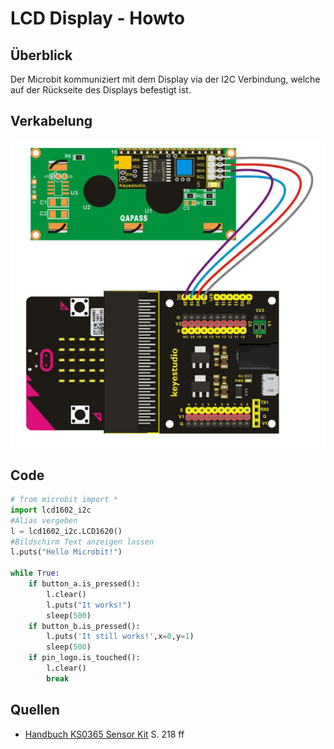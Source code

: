 # LCD Display - Howto

## Überblick
Der Microbit kommuniziert mit dem Display via der I2C Verbindung, welche auf der Rückseite des Displays befestigt ist. 

## Verkabelung 

![](../../internal/img/wired/lcd-display.png)

## Code

```python 
# from microbit import *
import lcd1602_i2c
#Alias vergeben
l = lcd1602_i2c.LCD1620()
#Bildschirm Text anzeigen lassen
l.puts("Hello Microbit!")

while True:
    if button_a.is_pressed():
        l.clear()
        l.puts("It works!")
        sleep(500)
    if button_b.is_pressed():
        l.puts('It still works!',x=0,y=1)
        sleep(500)
    if pin_logo.is_touched():
        l.clear()
        break
```

## Quellen 

- [Handbuch KS0365 Sensor Kit](../../material/keystudio/KS0361(KS0365)%20Microbit%20V2.0%20Sensor%20Learning%20Kit.pdf) S. 218 ff

